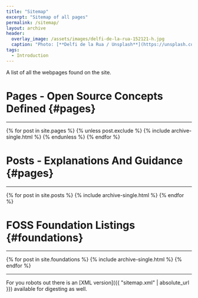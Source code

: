```yaml
---
title: "Sitemap"
excerpt: "Sitemap of all pages"
permalink: /sitemap/
layout: archive
header:
  overlay_image: /assets/images/delfi-de-la-rua-152121-h.jpg
  caption: "Photo: [**Delfi de la Rua / Unsplash**](https://unsplash.com)"
tags:
  - Introduction
---
```


A list of all the webpages found on the site.

# Pages - Open Source Concepts Defined {#pages}

***
{% for post in site.pages %}
  {% unless post.exclude %}
    {% include archive-single.html %}
  {% endunless %}
{% endfor %}

# Posts - Explanations And Guidance {#pages}

***
{% for post in site.posts %}
  {% include archive-single.html %}
{% endfor %}

# FOSS Foundation Listings {#foundations}

***
{% for post in site.foundations %}
  {% include archive-single.html %}
{% endfor %}

***
For you robots out there is an [XML version]({{ "sitemap.xml" | absolute_url }}) available for digesting as well.